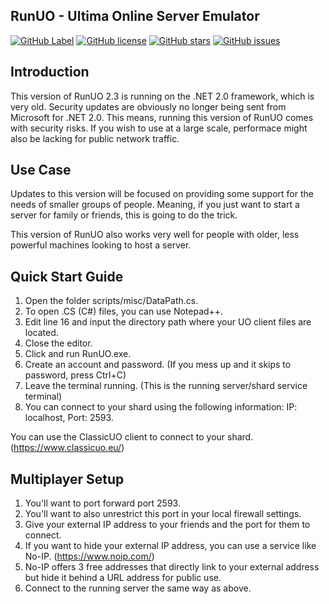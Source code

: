## RunUO - Ultima Online Server Emulator
[![GitHub Label](https://img.shields.io/badge/RunUO-2.3-blue)](https://img.shields.io/badge/RunUO-2.3-blue)
[![GitHub license](https://img.shields.io/github/license/bohicatv/RunUO-2.3?color=blue)](https://github.com/bohicatv/RunUO-2.3/blob/main/License)
[![GitHub stars](https://img.shields.io/github/stars/bohicatv/RunUO-2.3?logo=github&style=flat)](https://github.com/bohicatv/RunUO-2.3/stargazers)
[![GitHub issues](https://img.shields.io/github/issues/bohicatv/RunUO-2.3?logo=github)](https://github.com/bohicatv/RunUO-2.3/issues)

## Introduction

This version of RunUO 2.3 is running on the .NET 2.0 framework, which is very old.
Security updates are obviously no longer being sent from Microsoft for .NET 2.0.
This means, running this version of RunUO comes with security risks. 
If you wish to use at a large scale, performace might also be lacking for public network traffic.

## Use Case

Updates to this version will be focused on providing some support for the needs of smaller groups of people.
Meaning, if you just want to start a server for family or friends, this is going to do the trick.

This version of RunUO also works very well for people with older, less powerful machines looking to host a server.

## Quick Start Guide

1. Open the folder scripts/misc/DataPath.cs.
2. To open .CS (C#) files, you can use Notepad++.
3. Edit line 16 and input the directory path where your UO client files are located.
4. Close the editor.
5. Click and run RunUO.exe.
6. Create an account and password. (If you mess up and it skips to password, press Ctrl+C)
7. Leave the terminal running. (This is the running server/shard service terminal)
8. You can connect to your shard using the following information: IP: localhost, Port: 2593.

You can use the ClassicUO client to connect to your shard. (https://www.classicuo.eu/)

## Multiplayer Setup

1. You'll want to port forward port 2593.
2. You'll want to also unrestrict this port in your local firewall settings.
3. Give your external IP address to your friends and the port for them to connect.
4. If you want to hide your external IP address, you can use a service like No-IP. (https://www.noip.com/)
5. No-IP offers 3 free addresses that directly link to your external address but hide it behind a URL address for public use.
6. Connect to the running server the same way as above.
